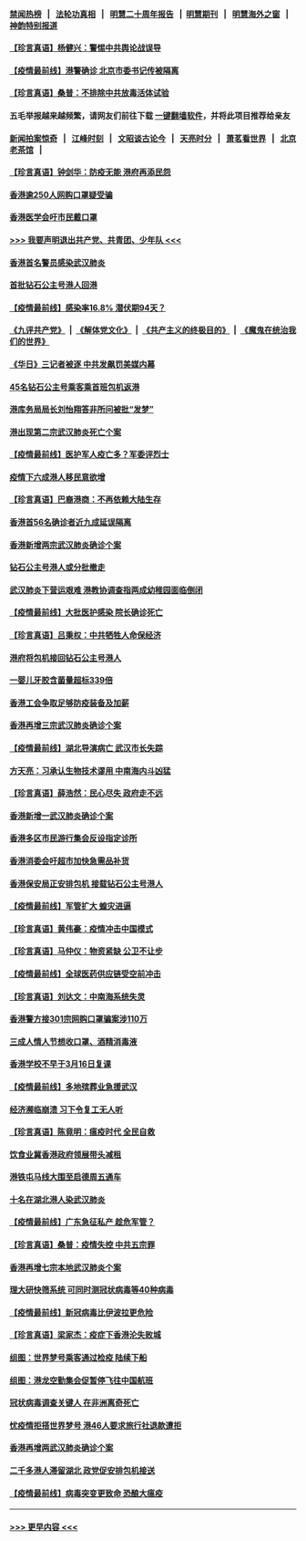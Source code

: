 #### [禁闻热榜](热点新闻.md?=0)  &nbsp;&nbsp;|&nbsp;&nbsp; [法轮功真相](https://github.com/gfw-breaker/truth/blob/master/README.md?=0) &nbsp;&nbsp;|&nbsp;&nbsp; [明慧二十周年报告](https://github.com/gfw-breaker/mh-reports/blob/master/README.md?=0) &nbsp;&nbsp;|&nbsp;&nbsp;[明慧期刊](https://github.com/gfw-breaker/mh-qikan) &nbsp;&nbsp;|&nbsp;&nbsp; [明慧海外之窗](https://github.com/gfw-breaker/mh-news/blob/master/README.md?=0) &nbsp;&nbsp;|&nbsp;&nbsp; [神韵特别报道](https://github.com/gfw-breaker/mh-news/blob/master/shenyun.md?=0)
#### [【珍言真语】杨健兴：警惕中共舆论战误导](../pages/nsc415/n11888131.md?t=02240101) 
#### [【疫情最前线】港警确诊 北京市委书记传被隔离](../pages/nsc415/n11886872.md?t=02240101) 
#### [【珍言真语】桑普：不排除中共放毒活体试验](../pages/nsc415/n11886832.md?t=02240101) 
#### 五毛举报越来越频繁，请网友们前往下载 [一键翻墙软件](https://github.com/gfw-breaker/ssr-accounts)，并将此项目推荐给亲友
#### [新闻拍案惊奇](https://github.com/gfw-breaker/banned-news/blob/master/pages/link4.md) &nbsp;&nbsp;|&nbsp;&nbsp; [江峰时刻](https://github.com/gfw-breaker/banned-news/blob/master/pages/link4.md) &nbsp;&nbsp;|&nbsp;&nbsp; [文昭谈古论今](https://github.com/gfw-breaker/banned-news/blob/master/pages/link4.md) &nbsp;&nbsp;|&nbsp;&nbsp; [天亮时分](https://github.com/gfw-breaker/banned-news/blob/master/pages/link4.md) &nbsp;&nbsp;|&nbsp;&nbsp; [萧茗看世界](https://github.com/gfw-breaker/banned-news/blob/master/pages/link4.md) &nbsp;&nbsp;|&nbsp;&nbsp; [北京老茶馆](https://github.com/gfw-breaker/banned-news/blob/master/pages/link4.md) &nbsp;&nbsp;|&nbsp;&nbsp; 
#### [【珍言真语】钟剑华：防疫无能 港府再添民怨](../pages/nsc415/n11884504.md?t=02240101) 
#### [香港逾250人网购口罩疑受骗](../pages/nsc415/n11884388.md?t=02240101) 
#### [香港医学会吁市民戴口罩](../pages/nsc415/n11884367.md?t=02240101) 
#### [>>> 我要声明退出共产党、共青团、少年队 <<<](https://github.com/begood0513/goodnews/blob/master/quit/letter.md) 
#### [香港首名警员感染武汉肺炎](../pages/nsc415/n11884357.md?t=02240101) 
#### [首批钻石公主号港人回港](../pages/nsc415/n11884333.md?t=02240101) 
#### [【疫情最前线】感染率16.8% 潜伏期94天？](../pages/nsc415/n11884256.md?t=02240101) 
#### [《九评共产党》](https://github.com/begood0513/9ping.md/blob/master/README.md) &nbsp;|&nbsp; [《解体党文化》](../../../../jtdwh.md/blob/master/README.md)  &nbsp;|&nbsp; [《共产主义的终极目的》](../../../../gczydzjmd.md/blob/master/README.md) &nbsp;|&nbsp; [《魔鬼在统治我们的世界》](../../../../mgztzwmdsj.md/blob/master/README.md) 
#### [《华日》三记者被逐 中共发飙罚美媒内幕](../pages/nsc415/n11884184.md?t=02240101) 
#### [45名钻石公主号乘客乘首班包机返港](../pages/nsc415/n11881770.md?t=02240101) 
#### [港库务局局长刘怡翔答非所问被批“发梦”](../pages/nsc415/n11881752.md?t=02240101) 
#### [港出现第二宗武汉肺炎死亡个案](../pages/nsc415/n11881736.md?t=02240101) 
#### [【疫情最前线】医护军人疫亡多？军委评烈士](../pages/nsc415/n11881655.md?t=02240101) 
#### [疫情下六成港人移民意欲增](../pages/nsc415/n11881699.md?t=02240101) 
#### [【珍言真语】巴裔港商：不再依赖大陆生存](../pages/nsc415/n11881126.md?t=02240101) 
#### [香港首56名确诊者近九成延误隔离](../pages/nsc415/n11879079.md?t=02240101) 
#### [香港新增两宗武汉肺炎确诊个案](../pages/nsc415/n11879064.md?t=02240101) 
#### [钻石公主号港人或分批撤走](../pages/nsc415/n11879029.md?t=02240101) 
#### [武汉肺炎下营运艰难 港教协调查指两成幼稚园面临倒闭](../pages/nsc415/n11878989.md?t=02240101) 
#### [【疫情最前线】大批医护感染 院长确诊死亡](../pages/nsc415/n11878595.md?t=02240101) 
#### [【珍言真语】吕秉权：中共牺牲人命保经济](../pages/nsc415/n11878390.md?t=02240101) 
#### [港府将包机接回钻石公主号港人](../pages/nsc415/n11876352.md?t=02240101) 
#### [一婴儿牙胶含菌量超标339倍](../pages/nsc415/n11876336.md?t=02240101) 
#### [香港工会争取足够防疫装备及加薪](../pages/nsc415/n11876313.md?t=02240101) 
#### [香港再增三宗武汉肺炎确诊个案](../pages/nsc415/n11876297.md?t=02240101) 
#### [【疫情最前线】湖北导演病亡 武汉市长失踪](../pages/nsc415/n11876272.md?t=02240101) 
#### [方天亮：习承认生物技术谬用 中南海内斗凶猛](../pages/nsc415/n11873679.md?t=02240101) 
#### [【珍言真语】薛浩然：民心尽失 政府走不远](../pages/nsc415/n11875838.md?t=02240101) 
#### [香港新增一武汉肺炎确诊个案](../pages/nsc415/n11874044.md?t=02240101) 
#### [香港多区市民游行集会反设指定诊所](../pages/nsc415/n11874017.md?t=02240101) 
#### [香港消委会吁超市加快急需品补货](../pages/nsc415/n11874003.md?t=02240101) 
#### [香港保安局正安排包机 接载钻石公主号港人](../pages/nsc415/n11873932.md?t=02240101) 
#### [【疫情最前线】军管扩大 蝗灾进逼](../pages/nsc415/n11873780.md?t=02240101) 
#### [【珍言真语】黄伟豪：疫情冲击中国模式](../pages/nsc415/n11873482.md?t=02240101) 
#### [【珍言真语】马仲仪：物资紧缺 公卫不让步](../pages/nsc415/n11872315.md?t=02240101) 
#### [【疫情最前线】全球医药供应链受空前冲击](../pages/nsc415/n11869614.md?t=02240101) 
#### [【珍言真语】刘达文：中南海系统失灵](../pages/nsc415/n11869465.md?t=02240101) 
#### [香港警方接301宗网购口罩骗案涉110万](../pages/nsc415/n11867572.md?t=02240101) 
#### [三成人情人节想收口罩、酒精消毒液](../pages/nsc415/n11867523.md?t=02240101) 
#### [香港学校不早于3月16日复课](../pages/nsc415/n11867498.md?t=02240101) 
#### [【疫情最前线】多地殡葬业急援武汉](../pages/nsc415/n11866914.md?t=02240101) 
#### [经济濒临崩溃 习下令复工无人听](../pages/nsc415/n11867269.md?t=02240101) 
#### [【珍言真语】陈竟明：瘟疫时代 全民自救](../pages/nsc415/n11866765.md?t=02240101) 
#### [饮食业冀香港政府领展带头减租](../pages/nsc415/n11864876.md?t=02240101) 
#### [港铁屯马线大围至启德周五通车](../pages/nsc415/n11864842.md?t=02240101) 
#### [十名在湖北港人染武汉肺炎](../pages/nsc415/n11864807.md?t=02240101) 
#### [【疫情最前线】广东急征私产 趁危军管？](../pages/nsc415/n11864205.md?t=02240101) 
#### [【珍言真语】桑普：疫情失控 中共五宗罪](../pages/nsc415/n11864157.md?t=02240101) 
#### [香港再增七宗本地武汉肺炎个案](../pages/nsc415/n11862405.md?t=02240101) 
#### [理大研快筛系统 可同时测冠状病毒等40种病毒](../pages/nsc415/n11862376.md?t=02240101) 
#### [【疫情最前线】新冠病毒比伊波拉更危险](../pages/nsc415/n11862199.md?t=02240101) 
#### [【珍言真语】梁家杰：疫症下香港沦失败城](../pages/nsc415/n11861588.md?t=02240101) 
#### [组图：世界梦号乘客通过检疫 陆续下船](../pages/nsc415/n11858302.md?t=02240101) 
#### [组图：港龙空勤集会促暂停飞往中国航班](../pages/nsc415/n11858190.md?t=02240101) 
#### [冠状病毒调查关键人 在非洲离奇死亡](../pages/nsc415/n11859798.md?t=02240101) 
#### [忧疫情拒搭世界梦号 港46人要求旅行社退款遭拒](../pages/nsc415/n11859849.md?t=02240101) 
#### [香港再增两武汉肺炎确诊个案](../pages/nsc415/n11859833.md?t=02240101) 
#### [二千多港人滞留湖北 政党促安排包机接送](../pages/nsc415/n11859831.md?t=02240101) 
#### [【疫情最前线】病毒突变更致命 恐酿大瘟疫](../pages/nsc415/n11859604.md?t=02240101) 

----
#### [ >>> 更早内容 <<< ](../indexes/nsc415-earlier.md)
